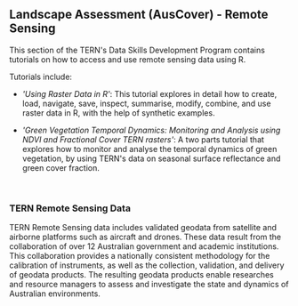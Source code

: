 ## Landscape Assessment (AusCover) - Remote Sensing

This section of the TERN's Data Skills Development Program contains tutorials on how to access and use remote sensing data using R. 

Tutorials include:

* *'Using Raster Data in R'*: This tutorial explores in detail how to create, load, navigate, save, inspect, summarise, modify, combine, and use raster data in R, with the help of synthetic examples.

* *'Green Vegetation Temporal Dynamics: Monitoring and Analysis using NDVI and Fractional Cover TERN rasters'*: A two parts tutorial that explores how to monitor and analyse the temporal dynamics of green vegetation, by using TERN's data on seasonal surface reflectance and green cover fraction. 


&nbsp;
### TERN Remote Sensing Data

TERN Remote Sensing data includes validated geodata from satellite and airborne platforms such as aircraft and drones. These data result from the collaboration of over 12 Australian government and academic institutions. This collaboration  provides a nationally consistent methodology for the calibration of instruments, as well as the collection, validation, and delivery of geodata products. The resulting geodata products enable researches and resource managers to assess and investigate the state and dynamics of Australian environments. 


